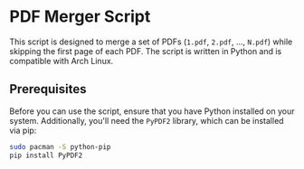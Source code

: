 # PDF Merger Script

This script is designed to merge a set of PDFs (`1.pdf`, `2.pdf`, ..., `N.pdf`) while skipping the first page of each PDF. The script is written in Python and is compatible with Arch Linux.

## Prerequisites

Before you can use the script, ensure that you have Python installed on your system. Additionally, you'll need the `PyPDF2` library, which can be installed via pip:

```bash
sudo pacman -S python-pip
pip install PyPDF2
```

